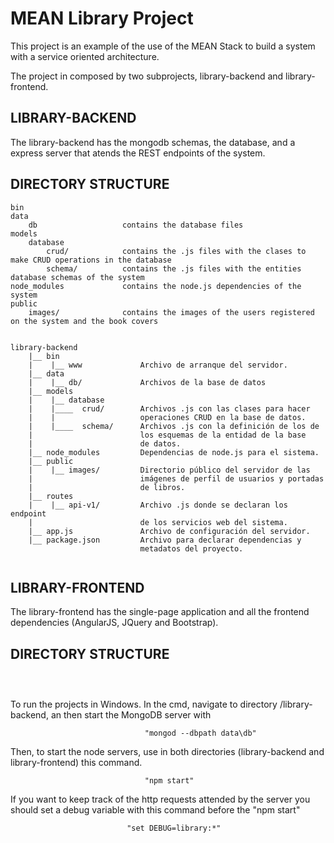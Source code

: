 MEAN Library Project
===============================

This project is an example of the use of the MEAN Stack to build a system with a service oriented architecture.

The project in composed by two subprojects, library-backend and library-frontend.

LIBRARY-BACKEND
-------------------

The library-backend has the mongodb schemas, the database, and a express server that atends the REST endpoints of the system.

DIRECTORY STRUCTURE
-------------------

```
bin
data
    db                   contains the database files
models
    database
        crud/            contains the .js files with the clases to make CRUD operations in the database
        schema/          contains the .js files with the entities database schemas of the system
node_modules             contains the node.js dependencies of the system
public
    images/              contains the images of the users registered on the system and the book covers              


library-backend
  	|__	bin
    |    |__ www             Archivo de arranque del servidor.
    |__ data
    |	 |__ db/             Archivos de la base de datos
    |__ models
    |	 |__ database
    |	 |____  crud/        Archivos .js con las clases para hacer 
    |	 |                   operaciones CRUD en la base de datos.
    |	 |____  schema/      Archivos .js con la definición de los de 
    |	                     los esquemas de la entidad de la base
    |	                     de datos.
    |__	node_modules         Dependencias de node.js para el sistema.
    |__	public
    |	 |__ images/         Directorio público del servidor de las
    |	                     imágenes de perfil de usuarios y portadas
    |	                     de libros.
    |__	routes
    |	 |__ api-v1/         Archivo .js donde se declaran los endpoint
    |	                     de los servicios web del sistema.
    |__	app.js               Archivo de configuración del servidor.
    |__	package.json         Archivo para declarar dependencias y 
                             metadatos del proyecto.


```


LIBRARY-FRONTEND
-------------------

The library-frontend has the single-page application and all the frontend dependencies (AngularJS, JQuery and Bootstrap).

DIRECTORY STRUCTURE
-------------------

```



```



To run the projects in Windows.
In the cmd, navigate to directory /library-backend, an then start the MongoDB server with 

```
                              "mongod --dbpath data\db"
```

Then, to start the node servers, use in both directories (library-backend and library-frontend) this command.

``` 
                              "npm start"
```
                              
If you want to keep track of the http requests attended by the server you should set a debug variable with this command before the "npm start"

                              "set DEBUG=library:*"
                              
